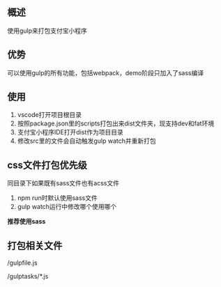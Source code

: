 ## 概述
使用gulp来打包支付宝小程序

## 优势
可以使用gulp的所有功能，包括webpack，demo阶段只加入了sass编译

## 使用
1. vscode打开项目根目录
2. 按照package.json里的scripts打包出来dist文件夹，现支持dev和fat环境
3. 支付宝小程序IDE打开dist作为项目目录
4. 修改src里的文件会自动触发gulp watch并重新打包

## css文件打包优先级
同目录下如果既有sass文件也有acss文件
1. npm run时默认使用sass文件
2. gulp watch运行中修改哪个使用哪个

**推荐使用sass**

## 打包相关文件
/gulpfile.js

/gulptasks/*.js




